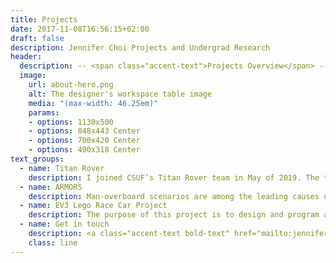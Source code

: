 ```yaml
---
title: Projects
date: 2017-11-08T16:56:15+02:00
draft: false
description: Jennifer Choi Projects and Undergrad Research
header:
  description: -- <span class="accent-text">Projects Overview</span> --
  image:
    url: about-hero.png
    alt: The designer's workspace table image
    media: "(max-width: 46.25em)"
    params:
    - options: 1130x500
    - options: 848x443 Center
    - options: 700x420 Center
    - options: 490x318 Center
text_groups:
  - name: Titan Rover
    description: I joined CSUF’s Titan Rover team in May of 2019. The team being a multidisciplinary group of students because of the necessary features of the rover and potentially having a chance to maybe learn from different majors’ specialty is what drew me into joining the team. Annually, CSUF Titan Rover participates in an international competition the University Rover Challenge located in Hanksville, Utah where universities all over the world come together to compete. Thankfully, I had the chance to compete in the 2019 competition before the covid-19 virus started circulating around the world. The experience I gained from the competition motivated me more to stay with this team. For my senior year, I assigned to the robotics sub-team, which focuses on the robotic arm and the end effector (gripper) of the rover. Initially the team decided to design a new gripper, after discussing the logistics of the tasks and time that were needed – came to terms to tune up the previous year teams’ end effector. My task was to improve the gripper that was used in the previous year team’s as well to design a system that can perform the necessary task. The task is to allow the rover to perform high precision tasks – type commands on a keyboard during the equipment servicing mission on a service lander and screw in/out a bolt. Although this task could be performed with the end effector, the risk of having an error is higher because the end effector cannot mimic a typing motion and the operator could accidently drop the Allen key tool while in use. The rotation of the end effector has not been fixed as well – eliminates that issue temporally for this task. Therefore, to mitigate having too many systems running through the robotic arm’s platform and making it easier for the controls sub-team to operate the rover – I came up with a general concept of designing the system shown below. ![Caption](/uploads/works/intg_designconcept.jpg) <span class="default-text bold-text">voluptatem voluptatum</span>,
  - name: ARMORS
    description: Man-overboard scenarios are among the leading causes of death in deep sea fishing, one of United States' most dangerous occupations. To improve rescue efficiency, the Automatic Response Man-overboard Rescue System (ARMORS) is introduced. 
  - name: EV3 Lego Race Car Project
    description: The purpose of this project is to design and program a vehicle that autonomously starts and stops at or near the reference point indicated in the Fig. 1 after powering on. <iframe width="560" height="315" src="https://www.youtube.com/embed/E0yO_Dswoeo" frameborder="0" allow="accelerometer; autoplay; clipboard-write; encrypted-media; gyroscope; picture-in-picture" allowfullscreen></iframe> <p>Lorem ipsum.</p><p>Officia, aliquam?</p><p>Dicta, quia?</p><p>Aliquid, excepturi!</p>
  - name: Get in touch
    description: <a class="accent-text bold-text" href="mailto:jenniferchoi@protonmail.com?subject=Hello,%20Jennifer!%20Lets%20make%20something%20great%20together!">jenniferchoi@protonmail.com</a>
    class: line
---
```


